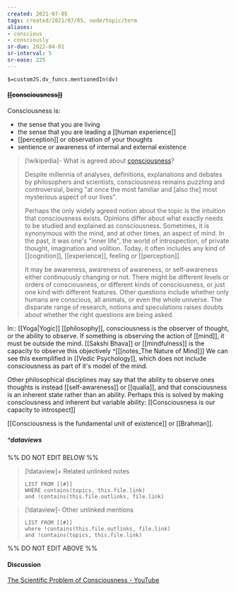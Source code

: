 ```yaml
---
created: 2021-07-05
tags: created/2021/07/05, node/topic/term
aliases:
- conscious
- consciously
sr-due: 2022-04-01
sr-interval: 5
sr-ease: 225
---
```

`$=customJS.dv_funcs.mentionedIn(dv)`

#### <s class="topic-title">[[consciousness]]</s> 

Consciousness is:
- the sense that you are living
- the sense that you are leading a [[human experience]]
- [[perception]] or observation of your thoughts
- sentience or awareness of internal and external existence

> [!wikipedia]- What is agreed about [consciousness](https://en.wikipedia.org/wiki/Consciousness)?
> 
> Despite millennia of analyses, definitions, explanations and debates by philosophers and scientists, consciousness remains puzzling and controversial, being "at once the most familiar and [also the] most mysterious aspect of our lives". 
> 
> Perhaps the only widely agreed notion about the topic is the intuition that consciousness exists.  Opinions differ about what exactly needs to be studied and explained as consciousness. Sometimes, it is synonymous with the mind, and at other times, an aspect of mind. In the past, it was one's "inner life", the world of introspection, of private thought, imagination and volition. Today, it often includes any kind of [[cognition]], [[experience]], feeling or [[perception]]. 
> 
> It may be awareness, awareness of awareness, or self-awareness either continuously changing or not. There might be different levels or orders of consciousness, or different kinds of consciousness, or just one kind with different features. Other questions include whether only humans are conscious, all animals, or even the whole universe. The disparate range of research, notions and speculations raises doubts about whether the right questions are being asked. 
> 

In:: [[Yoga|Yogic]] [[philosophy]], 
consciousness is the observer of thought, or the ability to observe.
If something is observing the action of [[mind]], it must be outside the mind. 
[[Sakshi Bhava]] or [[mindfulness]] is the capacity to observe this objectively
^[[[notes_The Nature of Mind]]]
We can see this exemplified in [[Vedic Psychology]], which does not include consciousness as part of it's model of the mind.

Other philosophical disciplines may say that the ability to observe ones thoughts is instead [[self-awareness]] or [[qualia]], and that consciousness is an inherent state rather than an ability. Perhaps this is solved by making consciousness and inherent but variable ability: [[Consciousness is our capacity to introspect]]

[[Consciousness is the fundamental unit of existence]] or [[Brahman]].

##### ^dataviews

%% DO NOT EDIT BELOW %%
> [!dataview]+ Related unlinked notes
> ```dataview
> LIST FROM [[#]]
> WHERE contains(topics, this.file.link)
> and !contains(this.file.outlinks, file.link)
> ```
 
> [!dataview]- Other unlinked mentions
> ```dataview
> LIST FROM [[#]]
> where !contains(this.file.outlinks, file.link)
> and !contains(topics, this.file.link)
> ```

%% DO NOT EDIT ABOVE %%

#### Discussion
[The Scientific Problem of Consciousness - YouTube](https://www.youtube.com/watch?v=CJhSSPO8Ulk)
